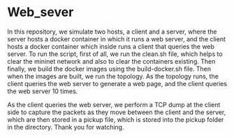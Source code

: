 # Web_sever
In this repository, we simulate two hosts, a client and a server, where the server hosts a docker container in which it runs a web server, and the client hosts a docker container which inside runs a client that queries the web server. To run the script, first of all, we run the clean.sh file, which helps to clear the mininet network and also to clear the containers existing. Then finally, we build the docker images using the build-docker.sh file. Then when the images are built, we run the topology. As the topology runs, the client queries the web server to generate a web page, and the client queries the web server 10 times.

As the client queries the web server, we perform a TCP dump at the client side to capture the packets as they move between the client and the server, which are then stored in a pickup file, which is stored into the pickup folder in the directory. Thank you for watching.
